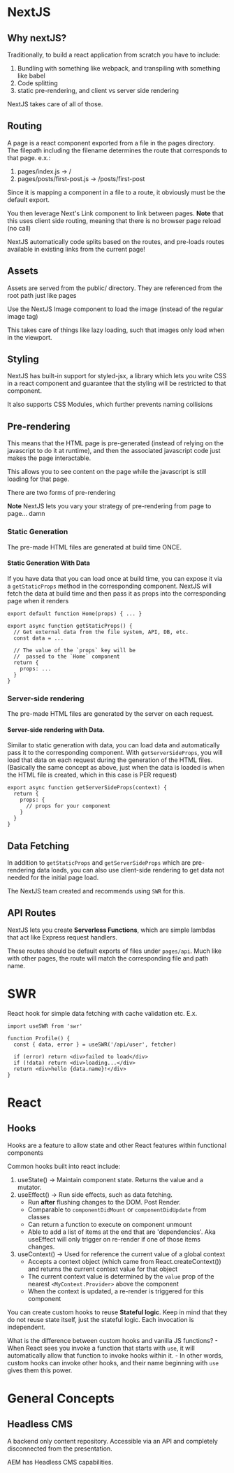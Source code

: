 # NextJS

## Why nextJS?

Traditionally, to build a react application from scratch you have to include:
1. Bundling with something like webpack, and transpiling with something like babel
2. Code splitting
3. static pre-rendering, and client vs server side rendering

NextJS takes care of all of those. 


## Routing
A page is a react component exported from a file in the pages directory.
The filepath including the filename determines the route that corresponds to that page.
e.x.: 
1. pages/index.js -> /
2. pages/posts/first-post.js -> /posts/first-post

Since it is mapping a component in a file to a route, it obviously must be the default export.

You then leverage Next's Link component to link between pages. 
**Note** that this uses client side routing, meaning that there is no browser page reload (no call)

NextJS automatically code splits based on the routes, and pre-loads routes available in existing links from the current page!

## Assets
Assets are served from the public/ directory. They are referenced from the root path just like pages

Use the NextJS Image component to load the image (instead of the regular image tag)

This takes care of things like lazy loading, such that images only load when in the viewport.

## Styling
NextJS has built-in support for styled-jsx, a library which lets you write CSS in a react component and guarantee that the styling will be restricted to that component.

It also supports CSS Modules, which further prevents naming collisions

## Pre-rendering
This means that the HTML page is pre-generated (instead of relying on the javascript to do it at runtime), and then the associated javascript code just makes the page interactable.

This allows you to see content on the page while the javascript is still loading for that page.

There are two forms of pre-rendering

**Note** NextJS lets you vary your strategy of pre-rendering from page to page... damn

### Static Generation
The pre-made HTML files are generated at build time ONCE.

#### Static Generation With Data
If you have data that you can load once at build time, you can expose it via a `getStaticProps` method in the corresponding component. NextJS will fetch the data at build time and then pass it as props into the corresponding page when it renders
```
export default function Home(props) { ... }

export async function getStaticProps() {
  // Get external data from the file system, API, DB, etc.
  const data = ...

  // The value of the `props` key will be
  //  passed to the `Home` component
  return {
    props: ...
  }
}
```

### Server-side rendering 
The pre-made HTML files are generated by the server on each request.

#### Server-side rendering with Data.
Similar to static generation with data, you can load data and automatically pass it to the 
corresponding component. With `getServerSideProps`, you will load that data on each request during the generation of the HTML files. (Basically the same concept as above, just when the data is loaded is when the HTML file is created, which in this case is PER request)

```
export async function getServerSideProps(context) {
  return {
    props: {
      // props for your component
    }
  }
}
```

## Data Fetching
In addition to `getStaticProps` and `getServerSideProps` which are pre-rendering data loads,
you can also use client-side rendering to get data not needed for the initial page load.

The NextJS team created and recommends using `SWR` for this.

## API Routes
NextJS lets you create **Serverless Functions**, which are simple lambdas that act like Express request handlers.

These routes should be default exports of files under `pages/api`. Much like with other pages, the route will match the corresponding file and path name.


# SWR
React hook for simple data fetching with cache validation etc. E.x.
```
import useSWR from 'swr'

function Profile() {
  const { data, error } = useSWR('/api/user', fetcher)

  if (error) return <div>failed to load</div>
  if (!data) return <div>loading...</div>
  return <div>hello {data.name}!</div>
}
```

# React

## Hooks
Hooks are a feature to allow state and other React features within functional components

Common hooks built into react include:
1. useState() -> Maintain component state. Returns the value and a mutator.
2. useEffect() -> Run side effects, such as data fetching.
    - Run **after** flushing changes to the DOM. Post Render.
    - Comparable to `componentDidMount` or `componentDidUpdate` from classes
    - Can return a function to execute on component unmount
    - Able to add a list of items at the end that are 'dependencies'. Aka useEffect will only trigger on re-render if one of those items changes.
3. useContext() -> Used for reference the current value of a global context
    - Accepts a context object (which came from React.createContext()) and returns the current context value for that object
    - The current context value is determined by the `value` prop of the nearest `<MyContext.Provider>` above the component
    - When the context is updated, a re-render is triggered for this component



You can create custom hooks to reuse **Stateful logic**. Keep in mind that they do not reuse 
state itself, just the stateful logic. Each invocation is independent.

What is the difference between custom hooks and vanilla JS functions?
    - When React sees you invoke a function that starts with `use`, it will automatically allow that function to invoke hooks within it.
    - In other words, custom hooks can invoke other hooks, and their name beginning with `use` gives them this power.




# General Concepts

## Headless CMS

A backend only content repository. Accessible via an API and completely disconnected from 
the presentation.

AEM has Headless CMS capabilities.